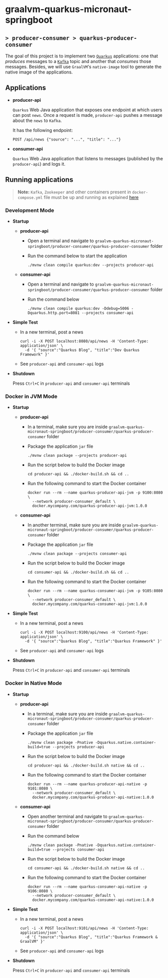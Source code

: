 # graalvm-quarkus-micronaut-springboot
## `> producer-consumer > quarkus-producer-consumer`

The goal of this project is to implement two [`Quarkus`](https://quarkus.io/) applications: one that _produces_ messages to a [`Kafka`](https://kafka.apache.org/) topic and another that _consumes_ those messages. Besides, we will use `GraalVM`'s `native-image` tool to generate the native image of the applications.

## Applications

- **producer-api**

  `Quarkus` Web Java application that exposes one endpoint at which users can post `news`. Once a request is made, `producer-api` pushes a message about the `news` to `Kafka`.

  It has the following endpoint:
  ```
  POST /api/news {"source": "...", "title": "..."}
  ```

- **consumer-api**

  `Quarkus` Web Java application that listens to messages (published by the `producer-api`) and logs it.

## Running applications

> **Note:** `Kafka`, `Zookeeper` and other containers present in `docker-compose.yml` file must be up and running as explained [here](https://github.com/ivangfr/graalvm-quarkus-micronaut-springboot/tree/master/producer-consumer#start-environment)

### Development Mode

- **Startup**

  - **producer-api**

    - Open a terminal and navigate to `graalvm-quarkus-micronaut-springboot/producer-consumer/quarkus-producer-consumer` folder

    - Run the command below to start the application
      ```
      ./mvnw clean compile quarkus:dev --projects producer-api
      ```

  - **consumer-api**

    - Open a terminal and navigate to `graalvm-quarkus-micronaut-springboot/producer-consumer/quarkus-producer-consumer` folder

    - Run the command below
      ```
      ./mvnw clean compile quarkus:dev -Ddebug=5006 -Dquarkus.http.port=8081 --projects consumer-api
      ```

- **Simple Test**

  - In a new terminal, post a news
    ```
    curl -i -X POST localhost:8080/api/news -H 'Content-Type: application/json' \
      -d '{ "source":"Quarkus Blog", "title":"Dev Quarkus Framework" }'
    ```
  - See `producer-api` and `consumer-api` logs

- **Shutdown**

  Press `Ctrl+C` in `producer-api` and `consumer-api` terminals

### Docker in JVM Mode

- **Startup**

  - **producer-api**

    - In a terminal, make sure you are inside `graalvm-quarkus-micronaut-springboot/producer-consumer/quarkus-producer-consumer` folder

    - Package the application `jar` file
      ```
      ./mvnw clean package --projects producer-api
      ```

    - Run the script below to build the Docker image
      ```
      cd producer-api && ./docker-build.sh && cd ..
      ```

    - Run the following command to start the Docker container
      ```
      docker run --rm --name quarkus-producer-api-jvm -p 9100:8080 \
        --network producer-consumer_default \
        docker.mycompany.com/quarkus-producer-api-jvm:1.0.0
      ```

  - **consumer-api**

    - In another terminal, make sure you are inside `graalvm-quarkus-micronaut-springboot/producer-consumer/quarkus-producer-consumer` folder

    - Package the application `jar` file
      ```
      ./mvnw clean package --projects consumer-api
      ```

    - Run the script below to build the Docker image
      ```
      cd consumer-api && ./docker-build.sh && cd ..
      ```

    - Run the following command to start the Docker container
      ```
      docker run --rm --name quarkus-consumer-api-jvm -p 9105:8080 \
        --network producer-consumer_default \
        docker.mycompany.com/quarkus-consumer-api-jvm:1.0.0
      ```

- **Simple Test**

  - In a new terminal, post a news
    ```
    curl -i -X POST localhost:9100/api/news -H 'Content-Type: application/json' \
      -d '{ "source":"Quarkus Blog", "title":"Quarkus Framework" }'
    ```
  - See `producer-api` and `consumer-api` logs

- **Shutdown**

  Press `Ctrl+C` in `producer-api` and `consumer-api` terminals


### Docker in Native Mode

- **Startup**

  - **producer-api**

    - In a terminal, make sure you are inside `graalvm-quarkus-micronaut-springboot/producer-consumer/quarkus-producer-consumer` folder

    - Package the application `jar` file
      ```
      ./mvnw clean package -Pnative -Dquarkus.native.container-build=true --projects producer-api
      ```

    - Run the script below to build the Docker image
      ```
      cd producer-api && ./docker-build.sh native && cd ..
      ```

    - Run the following command to start the Docker container
      ```
      docker run --rm --name quarkus-producer-api-native -p 9101:8080 \
        --network producer-consumer_default \
        docker.mycompany.com/quarkus-producer-api-native:1.0.0
      ```

  - **consumer-api**

    - Open another terminal and navigate to `graalvm-quarkus-micronaut-springboot/producer-consumer/quarkus-producer-consumer` folder

    - Run the command below
      ```
      ./mvnw clean package -Pnative -Dquarkus.native.container-build=true --projects consumer-api
      ```

    - Run the script below to build the Docker image
      ```
      cd consumer-api && ./docker-build.sh native && cd ..
      ```

    - Run the following command to start the Docker container
      ```
      docker run --rm --name quarkus-consumer-api-native -p 9106:8080 \
        --network producer-consumer_default \
        docker.mycompany.com/quarkus-consumer-api-native:1.0.0
      ```

- **Simple Test**

  - In a new terminal, post a news
    ```
    curl -i -X POST localhost:9101/api/news -H 'Content-Type: application/json' \
      -d '{ "source":"Quarkus Blog", "title":"Quarkus Framework & GraalVM" }'
    ```
  - See `producer-api` and `consumer-api` logs

- **Shutdown**

  Press `Ctrl+C` in `producer-api` and `consumer-api` terminals
